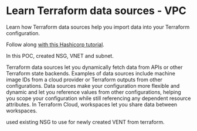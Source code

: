 # Learn Terraform data sources - VPC

Learn how Terraform data sources help you import data into your Terraform configuration.

Follow along [with this Hashicorp
tutorial](https://developer.hashicorp.com/terraform/tutorials/configuration-language/data-sources).

In this POC, created NSG, VNET and subnet.

Terraform data sources
let you dynamically fetch data from APIs or other Terraform state backends. Examples of data sources include machine image IDs from a cloud provider or Terraform outputs from other configurations. Data sources make your configuration more flexible and dynamic and let you reference values from other configurations, helping you scope your configuration while still referencing any dependent resource attributes. In Terraform Cloud, workspaces let you share data between workspaces.

used existing NSG to use for newly created VENT from terraform.
